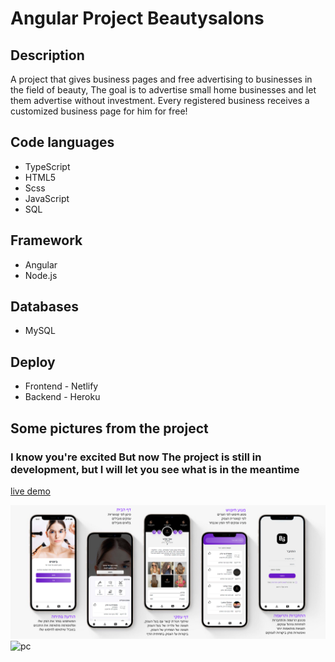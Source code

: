 
# Angular Project Beautysalons


## Description
A project that gives business pages and free advertising to businesses in the field of beauty,
The goal is to advertise small home businesses and let them advertise without investment.
Every registered business receives a customized business page for him for free!

## Code languages
- TypeScript
- HTML5
- Scss
- JavaScript
- SQL

## Framework
- Angular
- Node.js

## Databases
- MySQL

## Deploy 
- Frontend - Netlify
- Backend - Heroku


## Some pictures from the project
### I know you're excited But now The project is still in development, but I will let you see what is in the meantime
<a href="https://beautys.netlify.app/" target="_blank">live demo</a>

![mobile](https://github.com/Razonir/Beautysalons/blob/master/BeautySalons-FrontEnd/src/assets/preview.png?raw=true)
![pc](https://github.com/Razonir/Beautysalons/blob/master/BeautySalons-FrontEnd/src/assets/chrome-capture-2022-7-29.gif?raw=true)
